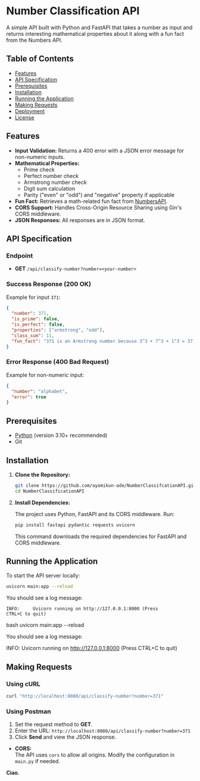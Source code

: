 # Number Classification API

A simple API built with Python and FastAPI that takes a number as input and returns interesting mathematical properties about it along with a fun fact from the Numbers API.

## Table of Contents

- [Features](#features)
- [API Specification](#api-specification)
- [Prerequisites](#prerequisites)
- [Installation](#installation)
- [Running the Application](#running-the-application)
- [Making Requests](#making-requests)
- [Deployment](#deployment)
- [License](#license)

## Features

- **Input Validation:** Returns a 400 error with a JSON error message for non-numeric inputs.
- **Mathematical Properties:**
  - Prime check
  - Perfect number check
  - Armstrong number check
  - Digit sum calculation
  - Parity ("even" or "odd") and "negative" property if applicable
- **Fun Fact:** Retrieves a math-related fun fact from [NumbersAPI](http://numbersapi.com).
- **CORS Support:** Handles Cross-Origin Resource Sharing using Gin's CORS middleware.
- **JSON Responses:** All responses are in JSON format.

## API Specification

### Endpoint

- **GET** `/api/classify-number?number=<your-number>`

### Success Response (200 OK)

Example for input `371`:

```json
{
  "number": 371,
  "is_prime": false,
  "is_perfect": false,
  "properties": ["armstrong", "odd"],
  "class_sum": 11,
  "fun_fact": "371 is an Armstrong number because 3^3 + 7^3 + 1^3 = 371"
}
```

### Error Response (400 Bad Request)

Example for non-numeric input:

```json
{
  "number": "alphabet",
  "error": true
}
```

## Prerequisites

- [Python](https://python.org/) (version 3.10+ recommended)
- Git

## Installation

1. **Clone the Repository:**

   ```bash
   git clone https://github.com/ayomikun-ade/NumberClassifcationAPI.git
   cd NumberClassificationAPI
   ```

2. **Install Dependencies:**

   The project uses Python, FastAPI and its CORS middleware. Run:

   ```bash
   pip install fastapi pydantic requests uvicorn
   ```

   This command downloads the required dependencies for FastAPI and CORS middleware.

## Running the Application

To start the API server locally:

```bash
uvicorn main:app --reload
```

You should see a log message:

```
INFO:     Uvicorn running on http://127.0.0.1:8000 (Press CTRL+C to quit)
```

bash
uvicorn main:app --reload

You should see a log message:

INFO: Uvicorn running on http://127.0.0.1:8000 (Press CTRL+C to quit)

## Making Requests

### Using cURL

```bash
curl "http://localhost:8080/api/classify-number?number=371"
```

### Using Postman

1. Set the request method to **GET**.
2. Enter the URL: `http://localhost:8080/api/classify-number?number=371`
3. Click **Send** and view the JSON response.

- **CORS:**  
  The API uses `cors` to allow all origins. Modify the configuration in `main.py` if needed.

**Ciao.**
